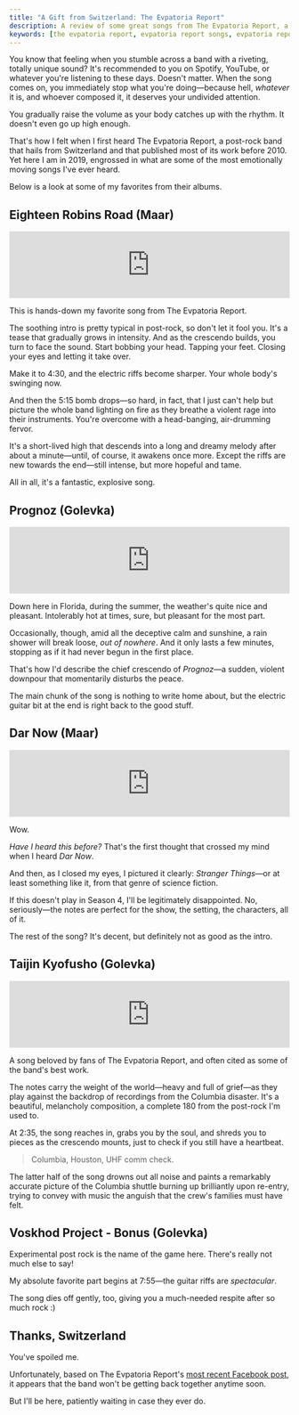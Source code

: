 ```yaml
---
title: "A Gift from Switzerland: The Evpatoria Report"
description: A review of some great songs from The Evpatoria Report, a fantastic post-rock band from Switzerland.
keywords: [the evpatoria report, evpatoria report songs, evpatoria report review, evpatoria report band, post-rock band]
---
```


You know that feeling when you stumble across a band with a riveting, totally unique sound? It's recommended to you on Spotify, YouTube, or whatever you're listening to these days. Doesn't matter. When the song comes on, you immediately stop what you're doing—because hell, *whatever* it is, and whoever composed it, it deserves your undivided attention.

You gradually raise the volume as your body catches up with the rhythm. It doesn't even go up high enough.

That's how I felt when I first heard The Evpatoria Report, a post-rock band that hails from Switzerland and that published most of its work before 2010. Yet here I am in 2019, engrossed in what are some of the most emotionally moving songs I've ever heard.

Below is a look at some of my favorites from their albums.

## Eighteen Robins Road (Maar)

<iframe style="border: 0; width: 100%; height: 120px;" src="https://bandcamp.com/EmbeddedPlayer/album=2600588727/size=large/bgcol=333333/linkcol=e99708/tracklist=false/artwork=small/track=1025421207/transparent=true/" seamless><a href="http://the-evpatoria-report.bandcamp.com/album/maar">Maar by The Evpatoria Report</a></iframe>

This is hands-down my favorite song from The Evpatoria Report.

The soothing intro is pretty typical in post-rock, so don't let it fool you. It's a tease that gradually grows in intensity. And as the crescendo builds, you turn to face the sound. Start bobbing your head. Tapping your feet. Closing your eyes and letting it take over.

Make it to 4:30, and the electric riffs become sharper. Your whole body's swinging now.

And then the 5:15 bomb drops—so hard, in fact, that I just can't help but picture the whole band lighting on fire as they breathe a violent rage into their instruments. You're overcome with a head-banging, air-drumming fervor.

It's a short-lived high that descends into a long and dreamy melody after about a minute—until, of course, it awakens once more. Except the riffs are new towards the end—still intense, but more hopeful and tame.

All in all, it's a fantastic, explosive song.

## Prognoz (Golevka)

<iframe style="border: 0; width: 100%; height: 120px;" src="https://bandcamp.com/EmbeddedPlayer/album=1735644074/size=large/bgcol=333333/linkcol=e99708/tracklist=false/artwork=small/track=453876140/transparent=true/" seamless><a href="http://the-evpatoria-report.bandcamp.com/album/golevka">Golevka by The Evpatoria Report</a></iframe>

Down here in Florida, during the summer, the weather's quite nice and pleasant. Intolerably hot at times, sure, but pleasant for the most part.

Occasionally, though, amid all the deceptive calm and sunshine, a rain shower will break loose, *out of nowhere*. And it only lasts a few minutes, stopping as if it had never begun in the first place.

That's how I'd describe the chief crescendo of *Prognoz*—a sudden, violent downpour that momentarily disturbs the peace.

The main chunk of the song is nothing to write home about, but the electric guitar bit at the end is right back to the good stuff.

## Dar Now (Maar)

<iframe style="border: 0; width: 100%; height: 120px;" src="https://bandcamp.com/EmbeddedPlayer/album=2600588727/size=large/bgcol=333333/linkcol=e99708/tracklist=false/artwork=small/track=1748567723/transparent=true/" seamless><a href="http://the-evpatoria-report.bandcamp.com/album/maar">Maar by The Evpatoria Report</a></iframe>

Wow.

*Have I heard this before?* That's the first thought that crossed my mind when I heard *Dar Now*.

And then, as I closed my eyes, I pictured it clearly: *Stranger Things*—or at least something like it, from that genre of science fiction.

If this doesn't play in Season 4, I'll be legitimately disappointed. No, seriously—the notes are perfect for the show, the setting, the characters, all of it.

The rest of the song? It's decent, but definitely not as good as the intro.

## Taijin Kyofusho (Golevka)

<iframe style="border: 0; width: 100%; height: 120px;" src="https://bandcamp.com/EmbeddedPlayer/album=1735644074/size=large/bgcol=333333/linkcol=e99708/tracklist=false/artwork=small/track=1073451937/transparent=true/" seamless><a href="http://the-evpatoria-report.bandcamp.com/album/golevka">Golevka by The Evpatoria Report</a></iframe>

A song beloved by fans of The Evpatoria Report, and often cited as some of the band's best work.

The notes carry the weight of the world—heavy and full of grief—as they play against the backdrop of recordings from the Columbia disaster. It's a beautiful, melancholy composition, a complete 180 from the post-rock I'm used to.

At 2:35, the song reaches in, grabs you by the soul, and shreds you to pieces as the crescendo mounts, just to check if you still have a heartbeat.

> Columbia, Houston, UHF comm check.

The latter half of the song drowns out all noise and paints a remarkably accurate picture of the Columbia shuttle burning up brilliantly upon re-entry, trying to convey with music the anguish that the crew's families must have felt.

## Voskhod Project - Bonus (Golevka)

Experimental post rock is the name of the game here. There's really not much else to say!

My absolute favorite part begins at 7:55—the guitar riffs are *spectacular*.

The song dies off gently, too, giving you a much-needed respite after so much rock :)

## Thanks, Switzerland

You've spoiled me.

Unfortunately, based on The Evpatoria Report's [most recent Facebook post](https://www.facebook.com/theevpatoriareport/), it appears that the band won't be getting back together anytime soon.

But I'll be here, patiently waiting in case they ever do.